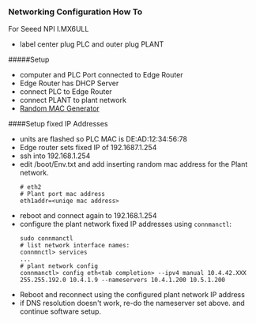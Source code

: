 ### Networking Configuration How To
For Seeed NPI I.MX6ULL
- label center plug PLC and outer plug PLANT

#####Setup

- computer and PLC Port connected to Edge Router
- Edge Router has DHCP Server 
- connect PLC to Edge Router
- connect PLANT to plant network
- [Random MAC Generator](https://www.hellion.org.uk/cgi-bin/randmac.pl?scope=local&type=unicast)

####Setup fixed IP Addresses
- units are flashed so PLC MAC is DE:AD:12:34:56:78
- Edge router sets fixed IP of 192.1687.1.254
- ssh into 192.168.1.254
- edit /boot/Env.txt and add inserting random mac address for the Plant network.
    ```
    # eth2
    # Plant port mac address
    eth1addr=<uniqe mac address>
    ```
- reboot and connect again to 192.168.1.254 
- configure the plant network fixed IP addresses using `connmanctl`:
    ```
    sudo connmanctl
    # list network interface names:
    connmnctl> services
    ...
    # plant network config
    connmanctl> config eth<tab completion> --ipv4 manual 10.4.42.XXX 255.255.192.0 10.4.1.9 --nameservers 10.4.1.200 10.5.1.200
    ```
- Reboot and reconnect using the configured plant network IP address 
- if DNS resolution doesn't work, re-do the nameserver set above. 
and continue software setup.
 
